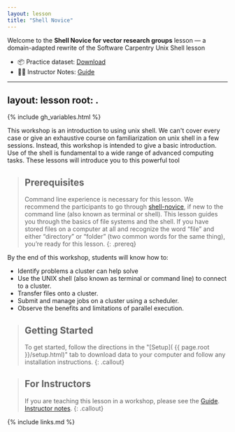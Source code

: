 ```yaml
---
layout: lesson
title: "Shell Novice"
---
```


Welcome to the **Shell Novice for vector research groups** lesson — a domain-adapted rewrite of the
Software Carpentry Unix Shell lesson

- 📦 Practice dataset: [Download](data/entomology-shell-lesson-data.zip)
- 🧑‍🏫 Instructor Notes: [Guide](_extras/guide.md)

---
layout: lesson
root: .
---

{% include gh_variables.html %}

This workshop is an introduction to using unix shell. We can't cover every case 
or give an exhaustive course on familiarization on unix shell in a few sessions. 
Instead, this workshop is intended to give a basic introduction. Use of the shell 
is fundamental to a wide range of advanced computing tasks. These lessons will 
introduce you to this powerful tool

> ## Prerequisites
>
> Command line experience is necessary for this lesson. We recommend the
> participants to go through
> [shell-novice](https://swcarpentry.github.io/shell-novice/), if new to the
> command line (also known as terminal or shell).
> This lesson guides you through the basics of file systems and the shell.
> If you have stored files on a computer at all and recognize the word “file”
> and either “directory” or “folder” (two common words for the same thing),
> you’re ready for this lesson.
{: .prereq}

By the end of this workshop, students will know how to:

* Identify problems a cluster can help solve
* Use the UNIX shell (also known as terminal or command line) to
  connect to a cluster.
* Transfer files onto a cluster.
* Submit and manage jobs on a cluster using a scheduler.
* Observe the benefits and limitations of parallel execution.

> ## Getting Started
>
> To get started, follow the directions in the "[Setup](
> {{ page.root }}/setup.html)" tab to download data to your computer and follow
> any installation instructions.
{: .callout}

> ## For Instructors
>
> If you are teaching this lesson in a workshop, please see the
> [Guide](_extra/guide/).
> [Instructor notes](guide/).
{: .callout}

{% include links.md %}
